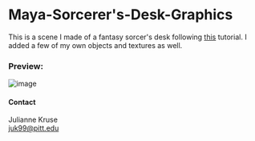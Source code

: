 # Maya-Sorcerer's-Desk-Graphics
This is a scene I made of a fantasy sorcer's desk following [this](https://www.youtube.com/watch?v=tZieJcA5vf0) tutorial. I added a few of my own objects and textures as well. 

### Preview:
![image](https://github.com/jkruse7/Maya-Sorcer-s-Desk-Graphics/assets/92274012/7fad166f-5f54-4e3b-8b69-53a9b82fdac9)


#### Contact
Julianne Kruse  
juk99@pitt.edu


